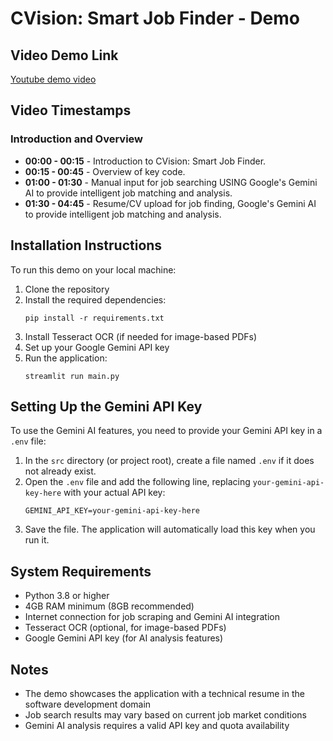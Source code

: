 # CVision: Smart Job Finder - Demo

## Video Demo Link

[Youtube demo video](https://youtu.be/4T3NQJNMNlg)

## Video Timestamps

### Introduction and Overview
- **00:00 - 00:15** - Introduction to CVision: Smart Job Finder.
- **00:15 - 00:45** - Overview of key code.
- **01:00 - 01:30** - Manual input for job searching USING Google's Gemini AI to provide intelligent job matching and analysis.
- **01:30 - 04:45** - Resume/CV upload for job finding, Google's Gemini AI to provide intelligent job matching and analysis.

## Installation Instructions

To run this demo on your local machine:

1. Clone the repository
2. Install the required dependencies:
   ```
   pip install -r requirements.txt
   ```
3. Install Tesseract OCR (if needed for image-based PDFs)
4. Set up your Google Gemini API key
5. Run the application:
   ```
   streamlit run main.py
   ```

## Setting Up the Gemini API Key

To use the Gemini AI features, you need to provide your Gemini API key in a `.env` file:

1. In the `src` directory (or project root), create a file named `.env` if it does not already exist.
2. Open the `.env` file and add the following line, replacing `your-gemini-api-key-here` with your actual API key:
   ```
   GEMINI_API_KEY=your-gemini-api-key-here
   ```
3. Save the file. The application will automatically load this key when you run it.

## System Requirements

- Python 3.8 or higher
- 4GB RAM minimum (8GB recommended)
- Internet connection for job scraping and Gemini AI integration
- Tesseract OCR (optional, for image-based PDFs)
- Google Gemini API key (for AI analysis features)

## Notes

- The demo showcases the application with a technical resume in the software development domain
- Job search results may vary based on current job market conditions
- Gemini AI analysis requires a valid API key and quota availability